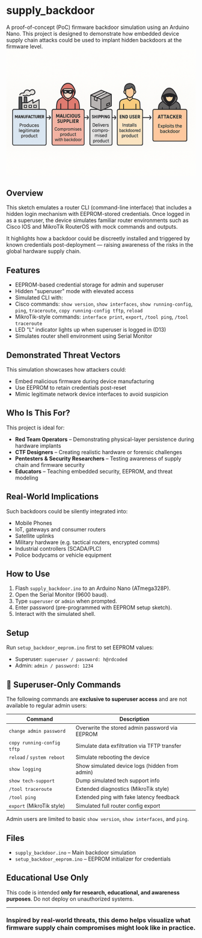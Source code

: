 # supply_backdoor

A proof-of-concept (PoC) firmware backdoor simulation using an Arduino Nano. This project is designed to demonstrate how embedded device supply chain attacks could be used to implant hidden backdoors at the firmware level.
![Supply Chain Backdoor Demo](demo/supply_chain_attack.png)
## Overview

This sketch emulates a router CLI (command-line interface) that includes a hidden login mechanism with EEPROM-stored credentials. Once logged in as a superuser, the device simulates familiar router environments such as Cisco IOS and MikroTik RouterOS with mock commands and outputs.

It highlights how a backdoor could be discreetly installed and triggered by known credentials post-deployment — raising awareness of the risks in the global hardware supply chain.

## Features

-  EEPROM-based credential storage for admin and superuser
-  Hidden "superuser" mode with elevated access
-  Simulated CLI with:
  - Cisco commands: `show version`, `show interfaces`, `show running-config`, `ping`, `traceroute`, `copy running-config tftp`, `reload`
  - MikroTik-style commands: `interface print`, `export`, `/tool ping`, `/tool traceroute`
-  LED "L" indicator lights up when superuser is logged in  (D13)
-  Simulates router shell environment using Serial Monitor

## Demonstrated Threat Vectors

This simulation showcases how attackers could:

- Embed malicious firmware during device manufacturing
- Use EEPROM to retain credentials post-reset
- Mimic legitimate network device interfaces to avoid suspicion

## Who Is This For?

This project is ideal for:

-  **Red Team Operators** – Demonstrating physical-layer persistence during hardware implants
-  **CTF Designers** – Creating realistic hardware or forensic challenges
-  **Pentesters & Security Researchers** – Testing awareness of supply chain and firmware security
-  **Educators** – Teaching embedded security, EEPROM, and threat modeling

## Real-World Implications

Such backdoors could be silently integrated into:

-  Mobile Phones
-  IoT, gateways and consumer routers
-  Satellite uplinks
-  Military hardware (e.g. tactical routers, encrypted comms)
-  Industrial controllers (SCADA/PLC)
-  Police bodycams or vehicle equipment

## How to Use

1. Flash `supply_backdoor.ino` to an Arduino Nano (ATmega328P).
2. Open the Serial Monitor (9600 baud).
3. Type `superuser` or `admin` when prompted.
4. Enter password (pre-programmed with EEPROM setup sketch).
5. Interact with the simulated shell.

## Setup

Run `setup_backdoor_eeprom.ino` first to set EEPROM values:
- Superuser: `superuser / password: h@rdcoded`
- Admin: `admin / password: 1234`

## 🔑 Superuser-Only Commands

The following commands are **exclusive to superuser access** and are not available to regular admin users:

| Command                          | Description                                              |
|----------------------------------|----------------------------------------------------------|
| `change admin password`          | Overwrite the stored admin password via EEPROM          |
| `copy running-config tftp`       | Simulate data exfiltration via TFTP transfer            |
| `reload` / `system reboot`       | Simulate rebooting the device                           |
| `show logging`                  | Show simulated device logs (hidden from admin)          |
| `show tech-support`             | Dump simulated tech support info                        |
| `/tool traceroute`              | Extended diagnostics (MikroTik style)                   |
| `/tool ping`                    | Extended ping with fake latency feedback                |
| `export` (MikroTik style)       | Simulated full router config export                     |

Admin users are limited to basic `show version`, `show interfaces`, and `ping`.

## Files

- `supply_backdoor.ino` – Main backdoor simulation
- `setup_backdoor_eeprom.ino` – EEPROM initializer for credentials

## Educational Use Only

This code is intended **only for research, educational, and awareness purposes**. Do not deploy on unauthorized systems.

---

### Inspired by real-world threats, this demo helps visualize what firmware supply chain compromises might look like in practice.
